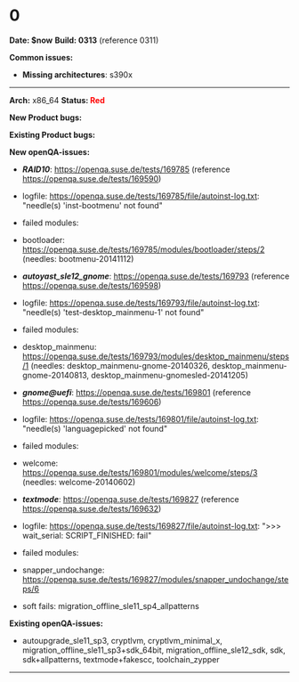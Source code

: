 # 0


**Date: $now**
**Build: 0313** (reference 0311)

**Common issues:**
 * **Missing architectures**: s390x
<hr>

**Arch:** x86_64
**Status: <font color="red">Red</font>**

**New Product bugs:**




**Existing Product bugs:**



**New openQA-issues:**

* ***RAID10***: https://openqa.suse.de/tests/169785 (reference https://openqa.suse.de/tests/169590)
 * logfile: https://openqa.suse.de/tests/169785/file/autoinst-log.txt: "needle(s) 'inst-bootmenu' not found"
 * failed modules:
  * bootloader: https://openqa.suse.de/tests/169785/modules/bootloader/steps/2 (needles: bootmenu-20141112)

* ***autoyast_sle12_gnome***: https://openqa.suse.de/tests/169793 (reference https://openqa.suse.de/tests/169598)
 * logfile: https://openqa.suse.de/tests/169793/file/autoinst-log.txt: "needle(s) 'test-desktop_mainmenu-1' not found"
 * failed modules:
  * desktop_mainmenu: https://openqa.suse.de/tests/169793/modules/desktop_mainmenu/steps/1 (needles: desktop_mainmenu-gnome-20140326, desktop_mainmenu-gnome-20140813, desktop_mainmenu-gnomesled-20141205)

* ***gnome@uefi***: https://openqa.suse.de/tests/169801 (reference https://openqa.suse.de/tests/169606)
 * logfile: https://openqa.suse.de/tests/169801/file/autoinst-log.txt: "needle(s) 'languagepicked' not found"
 * failed modules:
  * welcome: https://openqa.suse.de/tests/169801/modules/welcome/steps/3 (needles: welcome-20140602)

* ***textmode***: https://openqa.suse.de/tests/169827 (reference https://openqa.suse.de/tests/169632)
 * logfile: https://openqa.suse.de/tests/169827/file/autoinst-log.txt: ">>> wait_serial: SCRIPT_FINISHED: fail"
 * failed modules:
  * snapper_undochange: https://openqa.suse.de/tests/169827/modules/snapper_undochange/steps/6

* soft fails: migration_offline_sle11_sp4_allpatterns

**Existing openQA-issues:**

* autoupgrade_sle11_sp3, cryptlvm, cryptlvm_minimal_x, migration_offline_sle11_sp3+sdk_64bit, migration_offline_sle12_sdk, sdk, sdk+allpatterns, textmode+fakescc, toolchain_zypper


---
